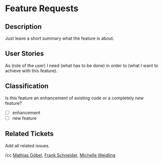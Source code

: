 # Feature Requests

## Description

Just leave a short summary what the feature is about.

## User Stories

As (role of the user) I need (what has to be done) in order to (what I want to achieve with this feature).

## Classification

Is this feature an enhancement of existing code or a completely new feature?

* [ ] enhancement
* [ ] new feature

## Related Tickets

Add all related issues.

/cc [Mathias Göbel](https://gitlab.gwdg.de/mgoebel), [Frank Schneider](https://gitlab.gwdg.de/schneider210), [Michelle Weidling](https://gitlab.gwdg.de/mrodzis)
